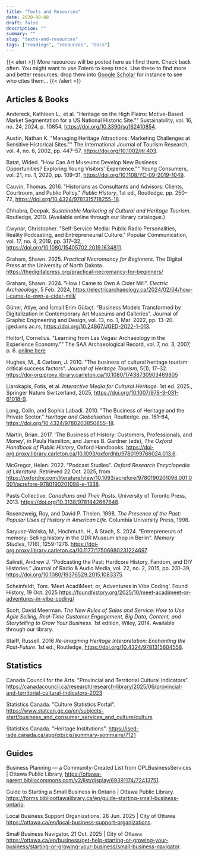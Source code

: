 ```yaml
---
title: "Texts and Resources"
date: 2020-08-08
draft: false
description: ""
summary: ""
slug: "texts-and-resources"
tags: ["readings", "resources", "docs"]
---
```


{{< alert >}}
More resources will be posted here as I find them. Check back often. You might want to use Zotero to keep track. Use these to find more and better resources; drop them into [Google Scholar](https://scholar.google.com) for instance to see who cites them...
{{< /alert >}}


## Articles & Books


Andereck, Kathleen L., et al. "Heritage on the High Plains: Motive-Based Market Segmentation for a US National Historic Site."" Sustainability, vol. 16, no. 24, 2024, p. 10854, https://doi.org/10.3390/su162410854.

Austin, Nathan K. "Managing Heritage Attractions: Marketing Challenges at Sensitive Historical Sites."" The International Journal of Tourism Research, vol. 4, no. 6, 2002, pp. 447–57, https://doi.org/10.1002/jtr.403.

Batat, Wided. "How Can Art Museums Develop New Business Opportunities? Exploring Young Visitors’ Experience."" Young Consumers, vol. 21, no. 1, 2020, pp. 109–31, https://doi.org/10.1108/YC-09-2019-1049.

Cauvin, Thomas. 2016. "Historians as Consultants and Advisors: Clients, Courtroom, and Public Policy." _Public History_, 1st ed., Routledge. pp. 250–72, https://doi.org/10.4324/9781315718255-18.

Chhabra, Deepak. _Sustainable Marketing of Cultural and Heritage Tourism_. Routledge, 2010. (Available online through our library catalogue.)

Cwynar, Christopher. "Self-Service Media: Public Radio Personalities, Reality Podcasting, and Entrepreneurial Culture." Popular Communication, vol. 17, no. 4, 2019, pp. 317–32, https://doi.org/10.1080/15405702.2019.1634811.

Graham, Shawn. 2025. _Practical Necromancy for Beginners_. The Digital Press at the University of North Dakota. https://thedigitalpress.org/practical-necromancy-for-beginners/

Graham, Shawn. 2024. "How I Came to Own A Cider Mill". _Electric Archaeology_, 5 Feb. 2024, https://electricarchaeology.ca/2024/02/04/how-i-came-to-own-a-cider-mill/

Güner, Atiye, and İsmail Erim Gülaçt. "Business Models Transformed by Digitalization in Contemporary Art Museums and Galleries". Journal of Graphic Engineering and Design, vol. 13, no. 1, Mar. 2022, pp. 13–20. jged.uns.ac.rs, https://doi.org/10.24867/JGED-2022-1-013.

Holtorf, Cornelius. "Learning from Las Vegas: Archaeology in the Experience Economy."" The SAA Archaeological Record, vol. 7, no. 3, 2007, p. 6. [online here](https://documents.saa.org/container/docs/default-source/doc-publications/publications/the-saa-archaeological-record/tsar-2007/may07.pdf?sfvrsn=7d6fdda1_2&_gl=1*60z3zh*_ga*MTkwNDcyMzYzMy4xNzYxMjQ0NTYw*_ga_6SSR7BY1NJ*czE3NjEyNDQ1NjAkbzEkZzEkdDE3NjEyNDQ1NjckajUzJGwwJGgw)

Hughes, M., & Carlsen, J. 2010. "The business of cultural heritage tourism: critical success factors". _Journal of Heritage Tourism_, 5(1), 17–32. https://doi-org.proxy.library.carleton.ca/10.1080/17438730903469805

Liarokapis, Fotis, et al. _Interactive Media for Cultural Heritage_. 1st ed. 2025., Springer Nature Switzerland, 2025, https://doi.org/10.1007/978-3-031-61018-9.

Long, Colin, and Sophia Labadi. 2010. "The Business of Heritage and the Private Sector." _Heritage and Globalisation_, Routledge. pp. 161–84, https://doi.org/10.4324/9780203850855-18.

Martin, Brian. 2017. 'The Business of History: Customers, Professionals, and Money', in Paula Hamilton, and James B. Gardner (eds), _The Oxford Handbook of Public History_, Oxford Handbooks. https://doi-org.proxy.library.carleton.ca/10.1093/oxfordhb/9780199766024.013.6.

McGregor, Helen. 2022. "Podcast Studies". _Oxford Research Encyclopedia of Literature_. Retrieved 22 Oct. 2025, from https://oxfordre.com/literature/view/10.1093/acrefore/9780190201098.001.0001/acrefore-9780190201098-e-1338. 

Pasts Collective. _Canadians and Their Pasts_. University of Toronto Press, 2013. https://doi.org/10.3138/9781442667648.

Rosenzweig, Roy, and David P. Thelen. 1998. _The Presence of the Past: Popular Uses of History in American Life_. Columbia University Press, 1998.

Saryusz-Wolska, M., Hochmuth, H., & Stach, S. 2024. "Entrepreneurs of memory: Selling history in the GDR Museum shop in Berlin". _Memory Studies_, 17(6), 1259-1276. https://doi-org.proxy.library.carleton.ca/10.1177/17506980231224697 

Salvati, Andrew J. “Podcasting the Past: Hardcore History, Fandom, and DIY Histories.” Journal of Radio & Audio Media, vol. 22, no. 2, 2015, pp. 231–39, https://doi.org/10.1080/19376529.2015.1083375.

Scheinfeldt, Tom. ‘Meet AcadiMeet; or, Adventures in Vibe Coding’. Found History, 19 Oct. 2025 https://foundhistory.org/2025/10/meet-acadimeet-or-adventures-in-vibe-coding/

Scott, David Meerman. _The New Rules of Sales and Service: How to Use Agile Selling, Real-Time Customer Engagement, Big Data, Content, and Storytelling to Grow Your Business_. 1st edition, Wiley, 2014. Available through our library.

Staiff, Russell. 2016 _Re-Imagining Heritage Interpretation: Enchanting the Past-Future_. 1st ed., Routledge, https://doi.org/10.4324/9781315604558.

## Statistics 

Canada Council for the Arts. "Provincial and Territorial Cultural Indicators". https://canadacouncil.ca/research/research-library/2025/06/provincial-and-territorial-cultural-indicators-2023

Statistics Canada. "Culture Statistics Portal". https://www.statcan.gc.ca/en/subjects-start/business_and_consumer_services_and_culture/culture

Statistics Canada. "Heritage Institutions". https://ised-isde.canada.ca/app/ixb/cis/summary-sommaire/7121

## Guides

Business Planning — a Community-Created List from OPLBusinessServices | Ottawa Public Library, https://ottawa-parent.bibliocommons.com/v2/list/display/69391174/72413751.

Guide to Starting a Small Business in Ontario | Ottawa Public Library. https://forms.biblioottawalibrary.ca/en/guide-starting-small-business-ontario.

Local Business Support Organizations. 26 Jun. 2025 | City of Ottawa https://ottawa.ca/en/local-business-support-organizations.

Small Business Navigator. 21 Oct. 2025 | City of Ottawa https://ottawa.ca/en/business/get-help-starting-or-growing-your-business/starting-or-growing-your-business/small-business-navigator.
